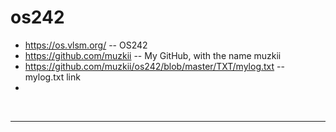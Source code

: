 # os242
* <https://os.vlsm.org/> -- OS242
* <https://github.com/muzkii> -- My GitHub, with the name muzkii
* <https://github.com/muzkii/os242/blob/master/TXT/mylog.txt> -- mylog.txt link
* 
<br>
<hr>
